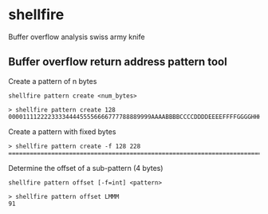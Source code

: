 # shellfire
Buffer overflow analysis swiss army knife

## Buffer overflow return address pattern tool

Create a pattern of n bytes

`shellfire pattern create <num_bytes>`

```
> shellfire pattern create 128
0000111122223333444455556666777788889999AAAABBBBCCCCDDDDEEEEFFFFGGGGHHHHIIIIJJJJKKKKLLLLMMMMNNNNOOOOPPPPQQQQRRRRSSSSTTTTUUUUVVVV
```

Create a pattern with fixed bytes

```
> shellfire pattern create -f 128 228
================================================================================================================================0000111122223333444455556666777788889999AAAABBBBCCCCDDDDEEEEFFFFGGGGHHHHIIIIJJJJKKKKLLLLMMMMNNNNOOOO
```

Determine the offset of a sub-pattern (4 bytes)

`shellfire pattern offset [-f=int] <pattern>`

```
> shellfire pattern offset LMMM
91
```